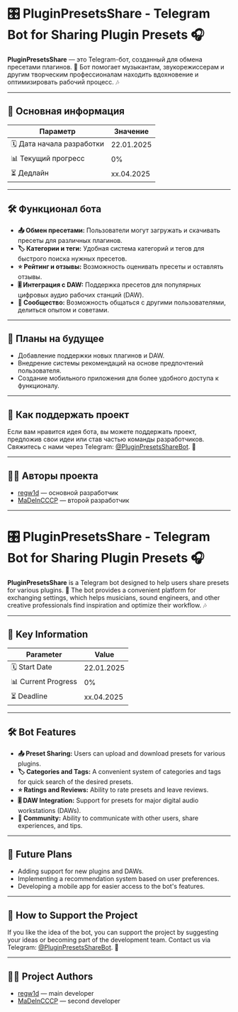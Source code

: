 # 🎛️ PluginPresetsShare - Telegram Bot for Sharing Plugin Presets 🎧  

**PluginPresetsShare** — это Telegram-бот, созданный для обмена пресетами плагинов. 🚀 Бот помогает музыкантам, звукорежиссерам и другим творческим профессионалам находить вдохновение и оптимизировать рабочий процесс. 🎶  

---

## 📌 Основная информация  

| Параметр                | Значение             |  
|-------------------------|----------------------|  
| 🗓️ Дата начала разработки | 22.01.2025           |  
| 📊 Текущий прогресс      | 0%                   |  
| ⏳ Дедлайн              | xx.04.2025           |  

---

## 🛠️ Функционал бота  

- **📤 Обмен пресетами:** Пользователи могут загружать и скачивать пресеты для различных плагинов.  
- **🏷️ Категории и теги:** Удобная система категорий и тегов для быстрого поиска нужных пресетов.  
- **⭐ Рейтинг и отзывы:** Возможность оценивать пресеты и оставлять отзывы.  
- **🎚️ Интеграция с DAW:** Поддержка пресетов для популярных цифровых аудио рабочих станций (DAW).  
- **👥 Сообщество:** Возможность общаться с другими пользователями, делиться опытом и советами.  

---

## 🚀 Планы на будущее  

- Добавление поддержки новых плагинов и DAW.  
- Внедрение системы рекомендаций на основе предпочтений пользователя.  
- Создание мобильного приложения для более удобного доступа к функционалу.  

---

## 💖 Как поддержать проект  

Если вам нравится идея бота, вы можете поддержать проект, предложив свои идеи или став частью команды разработчиков. Свяжитесь с нами через Telegram: [@PluginPresetsShareBot](https://t.me/PluginPresetsShareBot). 📩  

---

## 👨‍💻 Авторы проекта  

- [regw1d](https://github.com/regw1d/) — основной разработчик  
- [MaDeInCCCP](https://github.com/MaDeInCCCP2/) — второй разработчик  

---

# 🎛️ PluginPresetsShare - Telegram Bot for Sharing Plugin Presets 🎧  

**PluginPresetsShare** is a Telegram bot designed to help users share presets for various plugins. 🚀 The bot provides a convenient platform for exchanging settings, which helps musicians, sound engineers, and other creative professionals find inspiration and optimize their workflow. 🎶  

---

## 📌 Key Information  

| Parameter               | Value                |  
|-------------------------|----------------------|  
| 🗓️ Start Date           | 22.01.2025           |  
| 📊 Current Progress      | 0%                   |  
| ⏳ Deadline              | xx.04.2025           |  

---

## 🛠️ Bot Features  

- **📤 Preset Sharing:** Users can upload and download presets for various plugins.  
- **🏷️ Categories and Tags:** A convenient system of categories and tags for quick search of the desired presets.  
- **⭐ Ratings and Reviews:** Ability to rate presets and leave reviews.  
- **🎚️ DAW Integration:** Support for presets for major digital audio workstations (DAWs).  
- **👥 Community:** Ability to communicate with other users, share experiences, and tips.  

---

## 🚀 Future Plans  

- Adding support for new plugins and DAWs.  
- Implementing a recommendation system based on user preferences.  
- Developing a mobile app for easier access to the bot's features.  

---

## 💖 How to Support the Project  

If you like the idea of the bot, you can support the project by suggesting your ideas or becoming part of the development team. Contact us via Telegram: [@PluginPresetsShareBot](https://t.me/PluginPresetsShareBot). 📩  

---

## 👨‍💻 Project Authors  

- [regw1d](https://github.com/regw1d/) — main developer  
- [MaDeInCCCP](https://github.com/MaDeInCCCP2/) — second developer  
